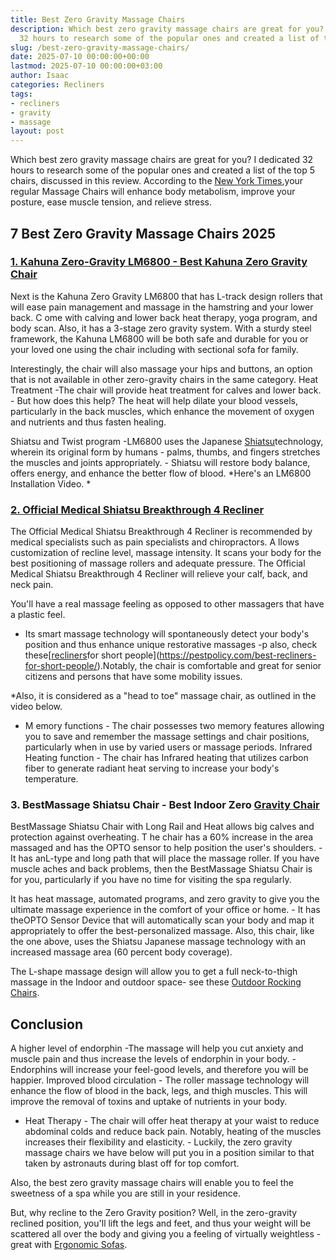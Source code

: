 ```yaml
---
title: Best Zero Gravity Massage Chairs
description: Which best zero gravity massage chairs are great for you? I dedicated
  32 hours to research some of the popular ones and created a list of the top 5 chairs,...
slug: /best-zero-gravity-massage-chairs/
date: 2025-07-10 00:00:00+00:00
lastmod: 2025-07-10 00:00:00+03:00
author: Isaac
categories: Recliners
tags:
- recliners
- gravity
- massage
layout: post
---
```

Which best zero gravity massage chairs are great for you? I dedicated 32 hours to research some of the popular ones and created a list of the top 5 chairs, discussed in this review. According to the [New York Times](https://www.nytimes.com/2025/06/14/business/smallbusiness/spa-therapy-salt-sauna.html),your regular Massage Chairs will enhance body metabolism, improve your posture, ease muscle tension, and relieve stress.

##  7 Best Zero Gravity Massage Chairs 2025

###  [1. Kahuna Zero-Gravity LM6800 - Best Kahuna Zero Gravity Chair](https://www.amazon.com/dp/B01M24RKQY/?tag=p-policy-20)

Next is the Kahuna Zero Gravity LM6800 that has L-track design rollers that will ease pain management and massage in the hamstring and your lower back. C ome with calving and lower back heat therapy, yoga program, and body scan. Also, it has a 3-stage zero gravity system. With a sturdy steel framework, the Kahuna LM6800 will be both safe and durable for you or your loved one using the chair including with sectional sofa for family.

Interestingly, the chair will also massage your hips and buttons, an option that is not available in other zero-gravity chairs in the same category. Heat Treatment -The chair will provide heat treatment for calves and lower back. - But how does this help? The heat will help dilate your blood vessels, particularly in the back muscles, which enhance the movement of oxygen and nutrients and thus fasten healing.

Shiatsu and Twist program -LM6800 uses the Japanese [Shiatsu](http://www.shiatsusociety.org/treatments/about-shiatsu)technology, wherein its original form by humans - palms, thumbs, and fingers stretches the muscles and joints appropriately. - Shiatsu will restore body balance, offers energy, and enhance the better flow of blood. *Here's an LM6800 Installation Video. *

###  [2. Official Medical Shiatsu Breakthrough 4 Recliner](https://www.amazon.com/dp/B073SL2GR1/?tag=p-policy-20)

The Official Medical Shiatsu Breakthrough 4 Recliner is recommended by medical specialists such as pain specialists and chiropractors. A llows customization of recline level, massage intensity. It scans your body for the best positioning of massage rollers and adequate pressure. The Official Medical Shiatsu Breakthrough 4 Recliner will relieve your calf, back, and neck pain.

You'll have a real massage feeling as opposed to other massagers that have a plastic feel.

- Its smart massage technology will spontaneously detect your body's position and thus enhance unique restorative massages -p also, check these[[recliners](https://pestpolicy.com/best-blackout-curtains/)for short people](https://pestpolicy.com/best-recliners-for-short-people/).Notably, the chair is comfortable and great for senior citizens and persons that have some mobility issues.

*Also, it is considered as a "head to toe" massage chair, as outlined in the video below.

* M emory functions - The chair possesses two memory features allowing you to save and remember the massage settings and chair positions, particularly when in use by varied users or massage periods. Infrared Heating function - The chair has Infrared heating that utilizes carbon fiber to generate radiant heat serving to increase your body's temperature.

###  3. BestMassage Shiatsu Chair  - Best Indoor Zero [Gravity Chair](https://www.amazon.com/dp/B00YGKYJGG/?tag=p-policy-20)

BestMassage Shiatsu Chair with Long Rail and Heat allows big calves and protection against overheating. T he chair has a 60% increase in the area massaged and has the OPTO sensor to help position the user's shoulders. - It has anL-type and long path that will place the massage roller. If you have muscle aches and back problems, then the BestMassage Shiatsu Chair is for you, particularly if you have no time for visiting the spa regularly.

It has heat massage, automated programs, and zero gravity to give you the ultimate massage experience in the comfort of your office or home. - It has theOPTO Sensor Device that will automatically scan your body and map it appropriately to offer the best-personalized massage. Also, this chair, like the one above, uses the Shiatsu Japanese massage technology with an increased massage area (60 percent body coverage).

The L-shape massage design will allow you to get a full neck-to-thigh massage in the Indoor and outdoor space- see these [Outdoor Rocking Chairs](https://pestpolicy.com/best-outdoor-rocking-chairs/).

##  Conclusion

A higher level of endorphin -The massage will help you cut anxiety and muscle pain and thus increase the levels of endorphin in your body. - Endorphins will increase your feel-good levels, and therefore you will be happier. Improved blood circulation - The roller massage technology will enhance the flow of blood in the back, legs, and thigh muscles. This will improve the removal of toxins and uptake of nutrients in your body.

- Heat Therapy - The chair will offer heat therapy at your waist to reduce abdominal colds and reduce back pain. Notably, heating of the muscles increases their flexibility and elasticity. - Luckily, the zero gravity massage chairs we have below will put you in a position similar to that taken by astronauts during blast off for top comfort.

Also, the best zero gravity massage chairs will enable you to feel the sweetness of a spa while you are still in your residence.

But, why recline to the Zero Gravity position? Well, in the zero-gravity reclined position, you'll lift the legs and feet, and thus your weight will be scattered all over the body and giving you a feeling of virtually weightless - great with [Ergonomic Sofas](https://pestpolicy.com/best-ergonomic-sofa/).